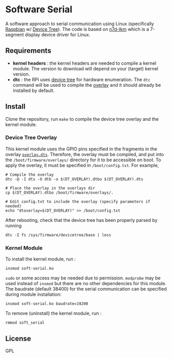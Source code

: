 # Software Serial

A software approach to serial communication using Linux (specifically [Raspbian](https://www.raspberrypi.com/software/) w/ [Device Tree](https://www.raspberrypi.com/documentation/computers/configuration.html#device-trees-overlays-and-parameters)).
The code is based on [n7d-lkm](https://github.com/thinkty/n7d-lkm) which is a 7-segment display device driver for Linux.

## Requirements
- **kernel headers** : the kernel headers are needed to compile a kernel module. The version to download will depend on your (target) kernel version.
- **dtc** : the RPi uses [device tree](https://www.kernel.org/doc/Documentation/devicetree/usage-model.txt) for hardware enumeration. The `dtc` command will be used to compile the [overlay](https://www.raspberrypi.com/documentation/computers/configuration.html#part2) and it should already be installed by default.

## Install
Clone the repository, run `make` to compile the device tree overlay and the kernel module.

### Device Tree Overlay
This kernel module uses the GPIO pins specified in the fragments in the overlay [`overlay.dts`](https://github.com/thinkty/software-serial/blob/main/overlay.dts).
Therefore, the overlay must be compiled, and put into the `/boot/firmware/overlays/` directory for it to be accessible on boot.
To apply the overlay, it must be specified in `/boot/config.txt`.
For example,
```
# Compile the overlay
dtc -@ -I dts -O dtb -o $(DT_OVERLAY).dtbo $(DT_OVERLAY).dts

# Place the overlay in the overlays dir
cp $(DT_OVERLAY).dtbo /boot/firmware/overlays/.

# Edit config.txt to include the overlay (specify parameters if needed)
echo "dtoverlay=$(DT_OVERLAY)" >> /boot/config.txt
```

After rebooting, check that the device tree has been properly parsed by running
```
dtc -I fs /sys/firmware/devicetree/base | less
```

### Kernel Module
To install the kernel module, run :
```
insmod soft-serial.ko
```

`sudo` or some access may be needed due to permission.
`modprobe` may be used instead of `insmod` but there are no other dependencies for this module.
The baudrate (default 38400) for the serial communication can be specified during module installation:
```
insmod soft-serial.ko baudrate=19200
```

To remove (uninstall) the kernel module, run :
```
rmmod soft_serial
```

## License
GPL
